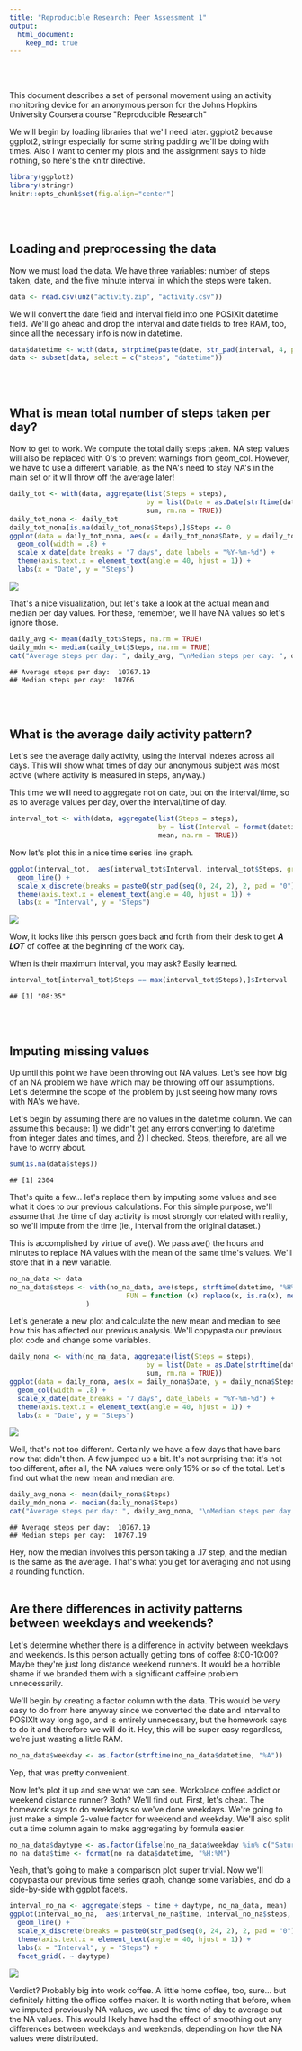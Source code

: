 ```yaml
---
title: "Reproducible Research: Peer Assessment 1"
output: 
  html_document:
    keep_md: true
---
```

<br><br>

This document describes a set of personal movement using an activity monitoring device for an
anonymous person for the Johns Hopkins University Coursera course "Reproducible Research"

We will begin by loading libraries that we'll need later. ggplot2 because ggplot2, stringr
especially for some string padding we'll be doing with times. Also I want to center my plots
and the assignment says to hide nothing, so here's the knitr directive.


```r
library(ggplot2)
library(stringr)
knitr::opts_chunk$set(fig.align="center")
```

<br><br>

## Loading and preprocessing the data
Now we must load the data. We have three variables: number of steps taken, date, and the
five minute interval in which the steps were taken.


```r
data <- read.csv(unz("activity.zip", "activity.csv"))
```

We will convert the date field and interval field into one POSIXlt datetime field. We'll go ahead and
drop the interval and date fields to free RAM, too, since all the necessary info is now in datetime.


```r
data$datetime <- with(data, strptime(paste(date, str_pad(interval, 4, pad = "0")), format = "%Y-%m-%d %H%M"))
data <- subset(data, select = c("steps", "datetime"))
```

<br><br>

## What is mean total number of steps taken per day?
Now to get to work. We compute the total daily steps taken. NA step values will also be replaced with
0's to prevent warnings from geom_col. However, we have to use a different variable, as the NA's
need to stay NA's in the main set or it will throw off the average later!


```r
daily_tot <- with(data, aggregate(list(Steps = steps),
                                  by = list(Date = as.Date(strftime(datetime, "%Y-%m-%d"),  format = "%Y-%m-%d")), 
                                  sum, rm.na = TRUE))
daily_tot_nona <- daily_tot
daily_tot_nona[is.na(daily_tot_nona$Steps),]$Steps <- 0
ggplot(data = daily_tot_nona, aes(x = daily_tot_nona$Date, y = daily_tot_nona$Steps)) +
  geom_col(width = .8) + 
  scale_x_date(date_breaks = "7 days", date_labels = "%Y-%m-%d") +
  theme(axis.text.x = element_text(angle = 40, hjust = 1)) +
  labs(x = "Date", y = "Steps")
```

<img src="PA1_template_files/figure-html/unnamed-chunk-4-1.png" style="display: block; margin: auto;" />

That's a nice visualization, but let's take a look at the actual mean and median per day values.
For these, remember, we'll have NA values so let's ignore those.


```r
daily_avg <- mean(daily_tot$Steps, na.rm = TRUE)
daily_mdn <- median(daily_tot$Steps, na.rm = TRUE)
cat("Average steps per day: ", daily_avg, "\nMedian steps per day: ", daily_mdn, "\n")
```

```
## Average steps per day:  10767.19 
## Median steps per day:  10766
```

<br><br>

## What is the average daily activity pattern?
Let's see the average daily activity, using the interval indexes across all days. This will show
what times of day our anonymous subject was most active (where activity is measured in steps, anyway.)

This time we will need to aggregate not on date, but on the interval/time, so as to average values per day,
over the interval/time of day.

```r
interval_tot <- with(data, aggregate(list(Steps = steps), 
                                     by = list(Interval = format(datetime, "%H:%M")), 
                                     mean, na.rm = TRUE))
```

Now let's plot this in a nice time series line graph.

```r
ggplot(interval_tot,  aes(interval_tot$Interval, interval_tot$Steps, group = 1)) +
  geom_line() +
  scale_x_discrete(breaks = paste0(str_pad(seq(0, 24, 2), 2, pad = "0"), ":00")) +
  theme(axis.text.x = element_text(angle = 40, hjust = 1)) +
  labs(x = "Interval", y = "Steps")
```

<img src="PA1_template_files/figure-html/unnamed-chunk-7-1.png" style="display: block; margin: auto;" />

Wow, it looks like this person goes back and forth from their desk to get ***A LOT*** of coffee at
the beginning of the work day.

When is their maximum interval, you may ask? Easily learned.

```r
interval_tot[interval_tot$Steps == max(interval_tot$Steps),]$Interval
```

```
## [1] "08:35"
```
<br><br>

## Imputing missing values
Up until this point we have been throwing out NA values. Let's see how big of an NA problem we have
which may be throwing off our assumptions. Let's determine the scope of the problem by just seeing
how many rows with NA's we have.

Let's begin by assuming there are no values in the datetime column. We can assume this because: 1)
we didn't get any errors converting to datetime from integer dates and times, and 2) I checked. Steps,
therefore, are all we have to worry about.

```r
sum(is.na(data$steps))
```

```
## [1] 2304
```

That's quite a few... let's replace them by imputing some values and see what it does to our previous
calculations. For this simple purpose, we'll assume that the time of day activity is most strongly
correlated with reality, so we'll impute from the time (ie., interval from the original dataset.)

This is accomplished by virtue of ave(). We pass ave() the hours and minutes to replace NA values
with the mean of the same time's values. We'll store that in a new variable.

```r
no_na_data <- data
no_na_data$steps <- with(no_na_data, ave(steps, strftime(datetime, "%H%M"),
                             FUN = function (x) replace(x, is.na(x), mean(x, na.rm = TRUE)))
                   )
```

Let's generate a new plot and calculate the new mean and median to see how this has affected our
previous analysis. We'll copypasta our previous plot code and change some variables.

```r
daily_nona <- with(no_na_data, aggregate(list(Steps = steps),
                                  by = list(Date = as.Date(strftime(datetime, "%Y-%m-%d"),  format = "%Y-%m-%d")), 
                                  sum, rm.na = TRUE))
ggplot(data = daily_nona, aes(x = daily_nona$Date, y = daily_nona$Steps)) +
  geom_col(width = .8) + 
  scale_x_date(date_breaks = "7 days", date_labels = "%Y-%m-%d") +
  theme(axis.text.x = element_text(angle = 40, hjust = 1)) +
  labs(x = "Date", y = "Steps")
```

<img src="PA1_template_files/figure-html/unnamed-chunk-11-1.png" style="display: block; margin: auto;" />

Well, that's not too different. Certainly we have a few days that have bars now that didn't then.
A few jumped up a bit. It's not surprising that it's not too different, after all, the NA values
were only 15% or so of the total. Let's find out what the new mean and median are.


```r
daily_avg_nona <- mean(daily_nona$Steps)
daily_mdn_nona <- median(daily_nona$Steps)
cat("Average steps per day: ", daily_avg_nona, "\nMedian steps per day: ", daily_mdn_nona, "\n")
```

```
## Average steps per day:  10767.19 
## Median steps per day:  10767.19
```

Hey, now the median involves this person taking a .17 step, and the median is the same as the
average. That's what you get for averaging and not using a rounding function.
<br><br>

## Are there differences in activity patterns between weekdays and weekends?
Let's determine whether there is a difference in activity between weekdays and weekends. Is this
person actually getting tons of coffee 8:00-10:00? Maybe they're just long distance weekend runners.
It would be a horrible shame if we branded them with a significant caffeine problem unnecessarily.

We'll begin by creating a factor column with the data. This would be very easy to do from here
anyway since we converted the date and interval to POSIXlt way long ago, and is entirely unnecessary,
but the homework says to do it and therefore we will do it. Hey, this will be super easy regardless,
we're just wasting a little RAM.

```r
no_na_data$weekday <- as.factor(strftime(no_na_data$datetime, "%A"))
```

Yep, that was pretty convenient.

Now let's plot it up and see what we can see. Workplace coffee addict or weekend distance runner?
Both? We'll find out. First, let's cheat. The homework says to do weekdays so we've done weekdays.
We're going to just make a simple 2-value factor for weekend and weekday. We'll also split out a
time column again to make aggregating by formula easier.

```r
no_na_data$daytype <- as.factor(ifelse(no_na_data$weekday %in% c("Saturday", "Sunday"), "Weekend", "Weekday"))
no_na_data$time <- format(no_na_data$datetime, "%H:%M")
```

Yeah, that's going to make a comparison plot super trivial. Now we'll copypasta our previous time
series graph, change some variables, and do a side-by-side with ggplot facets.

```r
interval_no_na <- aggregate(steps ~ time + daytype, no_na_data, mean)
ggplot(interval_no_na,  aes(interval_no_na$time, interval_no_na$steps, group = 1)) +
  geom_line() +
  scale_x_discrete(breaks = paste0(str_pad(seq(0, 24, 2), 2, pad = "0"), ":00")) +
  theme(axis.text.x = element_text(angle = 40, hjust = 1)) +
  labs(x = "Interval", y = "Steps") +
  facet_grid(. ~ daytype)
```

<img src="PA1_template_files/figure-html/unnamed-chunk-15-1.png" style="display: block; margin: auto;" />

Verdict? Probably big into work coffee. A little home coffee, too, sure... but definitely hitting
the office coffee maker. It is worth noting that before, when we imputed previously NA values, we
used the time of day to average out the NA values. This would likely have had the effect of smoothing
out any differences between weekdays and weekends, depending on how the NA values were distributed.
